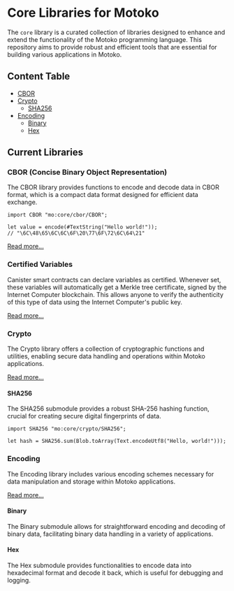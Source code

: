 # Core Libraries for Motoko

The `core` library is a curated collection of libraries designed to enhance and
extend the functionality of the Motoko programming language. This repository
aims to provide robust and efficient tools that are essential for building
various applications in Motoko.

## Content Table

- [CBOR](#cbor-concise-binary-object-representation)
- [Crypto](#crypto)
  - [SHA256](#sha256)
- [Encoding](#encoding)
  - [Binary](#binary)
  - [Hex](#hex)

## Current Libraries

### **CBOR** (Concise Binary Object Representation)
  The CBOR library provides functions to encode and decode data in CBOR format,
  which is a compact data format designed for efficient data exchange.

```motoko
import CBOR "mo:core/cbor/CBOR";

let value = encode(#TextString("Hello world!"));
// "\6C\48\65\6C\6C\6F\20\77\6F\72\6C\64\21"
```

[Read more...](./src/cbor/README.md)

### Certified Variables

Canister smart contracts can declare variables as certified. Whenever set, these
variables will automatically get a Merkle tree certificate, signed by the
Internet Computer blockchain. This allows anyone to verify the authenticity of
this type of data using the Internet Computer's public key.

[Read more...](./src/certified/README.md)

### Crypto

The Crypto library offers a collection of cryptographic functions and utilities,
enabling secure data handling and operations within Motoko applications.

[Read more...](./src/crypto/README.md)

#### SHA256

The SHA256 submodule provides a robust SHA-256 hashing function, crucial for
creating secure digital fingerprints of data.

```motoko
import SHA256 "mo:core/crypto/SHA256";

let hash = SHA256.sum(Blob.toArray(Text.encodeUtf8("Hello, world!")));
```

### Encoding

The Encoding library includes various encoding schemes necessary for data
manipulation and storage within Motoko applications.

[Read more...](./src/encoding/README.md)

#### Binary

The Binary submodule allows for straightforward encoding and decoding of binary
data, facilitating binary data handling in a variety of applications.

#### Hex

The Hex submodule provides functionalities to encode data into hexadecimal
format and decode it back, which is useful for debugging and logging.
